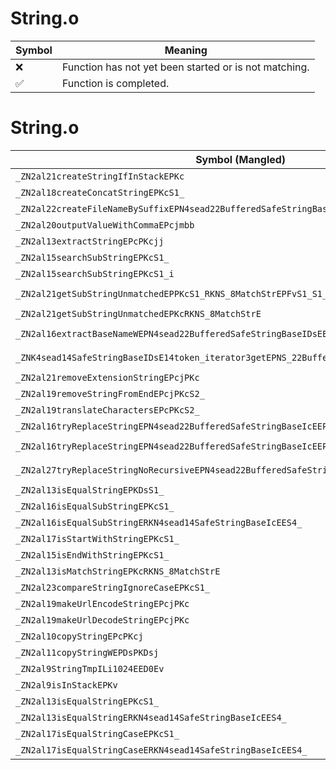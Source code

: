 # String.o
| Symbol | Meaning 
| ------------- | ------------- 
| :x: | Function has not yet been started or is not matching. 
| :white_check_mark: | Function is completed. 


# String.o
| Symbol (Mangled) | Symbol (Demangled) | Decompiled? |
| ------------- |  ------------- | ------------- |
| `_ZN2al21createStringIfInStackEPKc` | `al::createStringIfInStack(char const*)` | :white_check_mark: |
| `_ZN2al18createConcatStringEPKcS1_` | `al::createConcatString(char const*,char const*)` | :white_check_mark: |
| `_ZN2al22createFileNameBySuffixEPN4sead22BufferedSafeStringBaseIcEEPKcS5_` | `al::createFileNameBySuffix(sead::BufferedSafeStringBase<char> *,char const*,char const*)` | :white_check_mark: |
| `_ZN2al20outputValueWithCommaEPcjmbb` | `al::outputValueWithComma(char *,unsigned int,unsigned long,bool,bool)` | :white_check_mark: |
| `_ZN2al13extractStringEPcPKcjj` | `al::extractString(char *,char const*,unsigned int,unsigned int)` | :white_check_mark: |
| `_ZN2al15searchSubStringEPKcS1_` | `al::searchSubString(char const*,char const*)` | :white_check_mark: |
| `_ZN2al15searchSubStringEPKcS1_i` | `al::searchSubString(char const*,char const*,int)` | :white_check_mark: |
| `_ZN2al21getSubStringUnmatchedEPPKcS1_RKNS_8MatchStrEPFvS1_S1_PvES6_` | `al::getSubStringUnmatched(char const**,char const*,al::MatchStr const&,void (*)(char const*,char const*,void *),void *)` | :white_check_mark: |
| `_ZN2al21getSubStringUnmatchedEPKcRKNS_8MatchStrE` | `al::getSubStringUnmatched(char const*,al::MatchStr const&)` | :white_check_mark: |
| `_ZN2al16extractBaseNameWEPN4sead22BufferedSafeStringBaseIDsEERKNS0_14SafeStringBaseIDsEE` | `al::extractBaseNameW(sead::BufferedSafeStringBase<char16_t> *,sead::SafeStringBase<char16_t> const&)` | :white_check_mark: |
| `_ZNK4sead14SafeStringBaseIDsE14token_iterator3getEPNS_22BufferedSafeStringBaseIDsEE` | `sead::SafeStringBase<char16_t>::token_iterator::get(sead::BufferedSafeStringBase<char16_t> *)const` | :white_check_mark: |
| `_ZN2al21removeExtensionStringEPcjPKc` | `al::removeExtensionString(char *,unsigned int,char const*)` | :white_check_mark: |
| `_ZN2al19removeStringFromEndEPcjPKcS2_` | `al::removeStringFromEnd(char *,unsigned int,char const*,char const*)` | :white_check_mark: |
| `_ZN2al19translateCharactersEPcPKcS2_` | `al::translateCharacters(char *,char const*,char const*)` | :white_check_mark: |
| `_ZN2al16tryReplaceStringEPN4sead22BufferedSafeStringBaseIcEEPKcS5_` | `al::tryReplaceString(sead::BufferedSafeStringBase<char> *,char const*,char const*)` | :white_check_mark: |
| `_ZN2al16tryReplaceStringEPN4sead22BufferedSafeStringBaseIcEEPKcS5_S5_` | `al::tryReplaceString(sead::BufferedSafeStringBase<char> *,char const*,char const*,char const*)` | :white_check_mark: |
| `_ZN2al27tryReplaceStringNoRecursiveEPN4sead22BufferedSafeStringBaseIcEEPKcS5_S5_` | `al::tryReplaceStringNoRecursive(sead::BufferedSafeStringBase<char> *,char const*,char const*,char const*)` | :white_check_mark: |
| `_ZN2al13isEqualStringEPKDsS1_` | `al::isEqualString(char16_t const*,char16_t const*)` | :white_check_mark: |
| `_ZN2al16isEqualSubStringEPKcS1_` | `al::isEqualSubString(char const*,char const*)` | :white_check_mark: |
| `_ZN2al16isEqualSubStringERKN4sead14SafeStringBaseIcEES4_` | `al::isEqualSubString(sead::SafeStringBase<char> const&,sead::SafeStringBase<char> const&)` | :white_check_mark: |
| `_ZN2al17isStartWithStringEPKcS1_` | `al::isStartWithString(char const*,char const*)` | :white_check_mark: |
| `_ZN2al15isEndWithStringEPKcS1_` | `al::isEndWithString(char const*,char const*)` | :white_check_mark: |
| `_ZN2al13isMatchStringEPKcRKNS_8MatchStrE` | `al::isMatchString(char const*,al::MatchStr const&)` | :white_check_mark: |
| `_ZN2al23compareStringIgnoreCaseEPKcS1_` | `al::compareStringIgnoreCase(char const*,char const*)` | :white_check_mark: |
| `_ZN2al19makeUrlEncodeStringEPcjPKc` | `al::makeUrlEncodeString(char *,unsigned int,char const*)` | :white_check_mark: |
| `_ZN2al19makeUrlDecodeStringEPcjPKc` | `al::makeUrlDecodeString(char *,unsigned int,char const*)` | :white_check_mark: |
| `_ZN2al10copyStringEPcPKcj` | `al::copyString(char *,char const*,unsigned int)` | :white_check_mark: |
| `_ZN2al11copyStringWEPDsPKDsj` | `al::copyStringW(char16_t *,char16_t const*,unsigned int)` | :white_check_mark: |
| `_ZN2al9StringTmpILi1024EED0Ev` | `al::StringTmp<1024>::~StringTmp()` | :white_check_mark: |
| `_ZN2al9isInStackEPKv` | `al::isInStack(void const*)` | :white_check_mark: |
| `_ZN2al13isEqualStringEPKcS1_` | `al::isEqualString(char const*,char const*)` | :white_check_mark: |
| `_ZN2al13isEqualStringERKN4sead14SafeStringBaseIcEES4_` | `al::isEqualString(sead::SafeStringBase<char> const&,sead::SafeStringBase<char> const&)` | :white_check_mark: |
| `_ZN2al17isEqualStringCaseEPKcS1_` | `al::isEqualStringCase(char const*,char const*)` | :white_check_mark: |
| `_ZN2al17isEqualStringCaseERKN4sead14SafeStringBaseIcEES4_` | `al::isEqualStringCase(sead::SafeStringBase<char> const&,sead::SafeStringBase<char> const&)` | :white_check_mark: |
